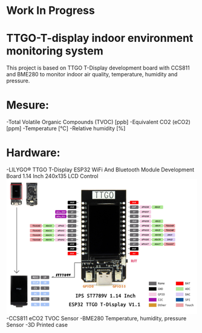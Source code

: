 # Work In Progress
# TTGO-T-display indoor environment monitoring system

 This project is based on TTGO T-Display development board with CCS811 and BME280 to monitor indoor air quality, temperature, humidity and pressure.

# Mesure:
-Total Volatile Organic Compounds (TVOC) [ppb]
-Equivalent CO2 (eCO2) [ppm]
-Temperature [°C]
-Relative humidity [%]

# Hardware:
-LILYGO® TTGO T-Display ESP32 WiFi And Bluetooth Module Development Board 1.14 Inch 240x135 LCD Control
![alt text](https://github.com/JeanProfite/TTGO-T-display-indoor-environment-monitoring-system/blob/main/TTGO-T-display-indoor-environment-monitoring-system/TTGO-t-display-ESP32.jpg?raw=true)
-CCS811 eCO2 TVOC Sensor
-BME280 Temperature, humidity, pressure Sensor
-3D Printed case
